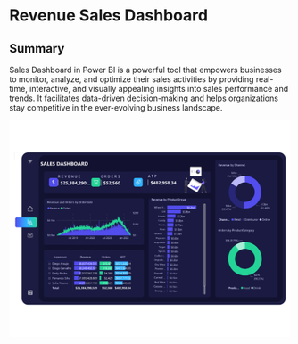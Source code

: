 # Revenue Sales Dashboard

## Summary

Sales Dashboard in Power BI is a powerful tool that empowers businesses to monitor, analyze, and optimize their sales activities by providing real-time, interactive, and visually appealing insights into sales performance and trends. It facilitates data-driven decision-making and helps organizations stay competitive in the ever-evolving business landscape.

![Revenue sales dashboard](https://github.com/tayyaba-naz/revenue_sales_dashboard/blob/main/sales%20dashboard-1.png)
